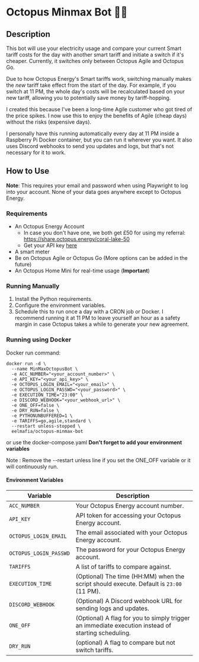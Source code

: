 # Octopus Minmax Bot 🐙🤖

## Description
This bot will use your electricity usage and compare your current Smart tariff costs for the day with another smart tariff and initiate a switch if it's cheaper. Currently, it switches only between Octopus Agile and Octopus Go.

Due to how Octopus Energy's Smart tariffs work, switching manually makes the *new* tariff take effect from the start of the day. For example, if you switch at 11 PM, the whole day's costs will be recalculated based on your new tariff, allowing you to potentially save money by tariff-hopping.

I created this because I've been a long-time Agile customer who got tired of the price spikes. I now use this to enjoy the benefits of Agile (cheap days) without the risks (expensive days).

I personally have this running automatically every day at 11 PM inside a Raspberry Pi Docker container, but you can run it wherever you want. It also uses Discord webhooks to send you updates and logs, but that's not necessary for it to work.

## How to Use
**Note**: This requires your email and password when using Playwright to log into your account. None of your data goes anywhere except to Octopus Energy.

### Requirements
- An Octopus Energy Account  
  - In case you don't have one, we both get £50 for using my referral: https://share.octopus.energy/coral-lake-50
  - Get your API key [here](https://octopus.energy/dashboard/new/accounts/personal-details/api-access)
- A smart meter
- Be on Octopus Agile or Octopus Go (More options can be added in the future)
- An Octopus Home Mini for real-time usage (**Important**)

### Running Manually
1. Install the Python requirements.
2. Configure the environment variables.
3. Schedule this to run once a day with a CRON job or Docker. I recommend running it at 11 PM to leave yourself an hour as a safety margin in case Octopus takes a while to generate your new agreement.

### Running using Docker
Docker run command:
```
docker run -d \
  --name MinMaxOctopusBot \
  -e ACC_NUMBER="<your_account_number>" \
  -e API_KEY="<your_api_key>" \
  -e OCTOPUS_LOGIN_EMAIL="<your_email>" \
  -e OCTOPUS_LOGIN_PASSWD="<your_password>" \
  -e EXECUTION_TIME="23:00" \
  -e DISCORD_WEBHOOK="<your_webhook_url>" \
  -e ONE_OFF=false \
  -e DRY_RUN=false \
  -e PYTHONUNBUFFERED=1 \
  -e TARIFFS=go,agile,standard \
  --restart unless-stopped \
  eelmafia/octopus-minmax-bot
```
or use the docker-compose.yaml **Don't forget to add your environment variables**

Note : Remove the --restart unless line if you set the ONE_OFF variable or it will continuously run.

#### Environment Variables
| Variable               | Description                                                                                        |
|------------------------|----------------------------------------------------------------------------------------------------|
| `ACC_NUMBER`           | Your Octopus Energy account number.                                                                |
| `API_KEY`              | API token for accessing your Octopus Energy account.                                               |
| `OCTOPUS_LOGIN_EMAIL`  | The email associated with your Octopus Energy account.                                             |
| `OCTOPUS_LOGIN_PASSWD` | The password for your Octopus Energy account.                                                      |
| `TARIFFS`              | A list of tariffs to compare against.                                                              | 
| `EXECUTION_TIME`       | (Optional) The time (HH:MM) when the script should execute. Default is `23:00` (11 PM).            |
| `DISCORD_WEBHOOK`      | (Optional) A Discord webhook URL for sending logs and updates.                                     |
| `ONE_OFF`              | (Optional) A flag for you to simply trigger an immediate execution instead of starting scheduling. |
| `DRY_RUN`              | (optional) A flag to compare but not switch tariffs.                                               |

